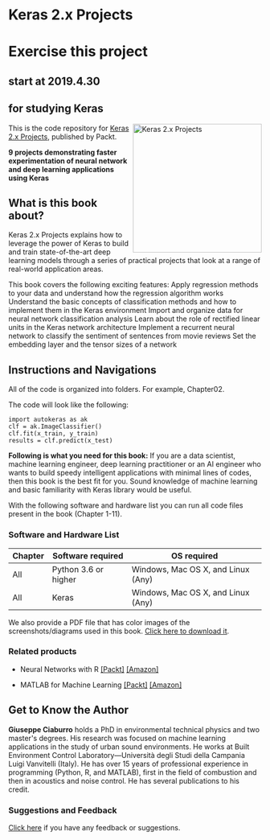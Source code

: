 # Keras 2.x Projects


# Exercise this project 
## start at 2019.4.30
## for studying Keras


<a href="https://www.packtpub.com/big-data-and-business-intelligence/keras-2x-projects?utm_source=github&utm_medium=repository&utm_campaign=9781789536645 "><img src="https://d1ldz4te4covpm.cloudfront.net/sites/default/files/imagecache/ppv4_main_book_cover/9781789536645_cover.png" alt="Keras 2.x Projects" height="256px" align="right"></a>

This is the code repository for [Keras 2.x Projects](https://www.packtpub.com/big-data-and-business-intelligence/keras-2x-projects?utm_source=github&utm_medium=repository&utm_campaign=9781789536645 ), published by Packt.

**9 projects demonstrating faster experimentation of neural network and deep learning applications using Keras**

## What is this book about?
Keras 2.x Projects explains how to leverage the power of Keras to build and train state-of-the-art deep learning models through a series of practical projects that look at a range of real-world application areas.

This book covers the following exciting features:
Apply regression methods to your data and understand how the regression algorithm works 
Understand the basic concepts of classification methods and how to implement them in the Keras environment 
Import and organize data for neural network classification analysis 
Learn about the role of rectified linear units in the Keras network architecture 
Implement a recurrent neural network to classify the sentiment of sentences from movie reviews 
Set the embedding layer and the tensor sizes of a network 



## Instructions and Navigations
All of the code is organized into folders. For example, Chapter02.

The code will look like the following:
```
import autokeras as ak
clf = ak.ImageClassifier()
clf.fit(x_train, y_train)
results = clf.predict(x_test) 
```

**Following is what you need for this book:**
If you are a data scientist, machine learning engineer, deep learning practitioner or an AI engineer who wants to build speedy intelligent applications with minimal lines of codes, then this book is the best fit for you. Sound knowledge of machine learning and basic familiarity with Keras library would be useful.

With the following software and hardware list you can run all code files present in the book (Chapter 1-11).
### Software and Hardware List
| Chapter | Software required | OS required |
| -------- | ------------------------------------ | ----------------------------------- |
| All | Python 3.6 or higher | Windows, Mac OS X, and Linux (Any) |
| All | Keras | Windows, Mac OS X, and Linux (Any) |

We also provide a PDF file that has color images of the screenshots/diagrams used in this book. [Click here to download it](http://www.packtpub.com/sites/default/files/downloads/9781789536645_ColorImages.pdf).

### Related products
* Neural Networks with R [[Packt]](https://www.packtpub.com/big-data-and-business-intelligence/neural-networks-r?utm_source=github&utm_medium=repository&utm_campaign=9781788397872 ) [[Amazon]](https://www.amazon.com/dp/1788397878)

* MATLAB for Machine Learning [[Packt]](https://www.packtpub.com/big-data-and-business-intelligence/matlab-machine-learning?utm_source=github&utm_medium=repository&utm_campaign=) [[Amazon]](https://www.amazon.com/dp/1788398432)

## Get to Know the Author
**Giuseppe Ciaburro** holds a PhD in environmental technical physics and two master's degrees. His research was focused on machine learning applications in the study of urban sound environments. He works at Built Environment Control Laboratory—Università degli Studi della Campania Luigi Vanvitelli (Italy). He has over 15 years of professional experience in programming (Python, R, and MATLAB), first in the field of combustion and then in acoustics and noise control. He has several publications to his credit.



### Suggestions and Feedback
[Click here](https://docs.google.com/forms/d/e/1FAIpQLSdy7dATC6QmEL81FIUuymZ0Wy9vH1jHkvpY57OiMeKGqib_Ow/viewform) if you have any feedback or suggestions.


